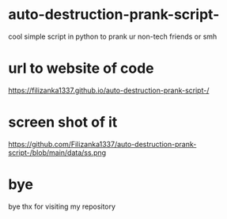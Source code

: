# auto-destruction-prank-script-
cool simple script in python to prank ur non-tech friends or smh

# url to website of code

https://filizanka1337.github.io/auto-destruction-prank-script-/

# screen shot of it 

https://github.com/Filizanka1337/auto-destruction-prank-script-/blob/main/data/ss.png


# bye 

bye thx for visiting my repository 
